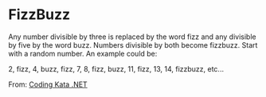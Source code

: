 FizzBuzz
========

Any number divisible by three is replaced by the word fizz and any divisible by five by the word buzz. Numbers divisible by both become fizzbuzz. Start with a random number. An example could be:

2, fizz, 4, buzz, fizz, 7, 8, fizz, buzz, 11, fizz, 13, 14, fizzbuzz, etc...

From: [Coding Kata .NET][]

[Coding Kata .NET]: http://www.codingkata.net
